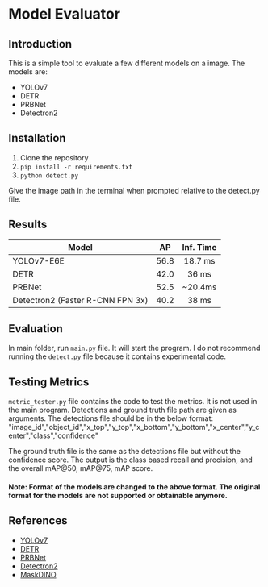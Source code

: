 # Model Evaluator

## Introduction

This is a simple tool to evaluate a few different models on a image. The models are:
- YOLOv7
- DETR
- PRBNet
- Detectron2 

## Installation

1. Clone the repository
2. `pip install -r requirements.txt`
3. `python detect.py`

Give the image path in the terminal when prompted relative to the detect.py file.

## Results

| Model                           | AP     | Inf. Time  |  
| ---                             |:------:| :---:      |
| YOLOv7-E6E                      |  56.8  |    18.7 ms |
| DETR                            |  42.0  |    36 ms   |
| PRBNet                          |  52.5  |    ~20.4ms |
| Detectron2 (Faster R-CNN FPN 3x)|  40.2  |   38 ms    | 


## Evaluation

In main folder, run `main.py` file. It will start the program. I do not recommend running the `detect.py` file because it contains experimental code.

## Testing Metrics

`metric_tester.py` file contains the code to test the metrics. It is not used in the main program. Detections and ground truth file path are given as arguments. The detections file should be in the below format:
"image_id","object_id","x_top","y_top","x_bottom","y_bottom","x_center","y_center","class","confidence" 

The ground truth file is the same as the detections file but without the confidence score. The output is the class based recall and precision, and the overall mAP@50, mAP@75, mAP score.

#### Note: Format of the models are changed to the above format. The original format for the models are not supported or obtainable anymore.

## References

- [YOLOv7](https://github.com/WongKinYiu/yolov7)
- [DETR](https://github.com/facebookresearch/detr)
- [PRBNet](https://github.com/pingyang1117/PRBNet_PyTorch)
- [Detectron2](https://github.com/facebookresearch/detectron2)
- [MaskDINO](https://github.com/IDEA-Research/MaskDINO)